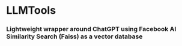 # LLMTools
### Lightweight wrapper around ChatGPT using Facebook AI Similarity Search (Faiss) as a vector database
